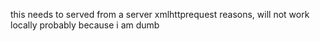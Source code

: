 this needs to served from a server xmlhttprequest reasons, will not work locally probably because i am dumb
